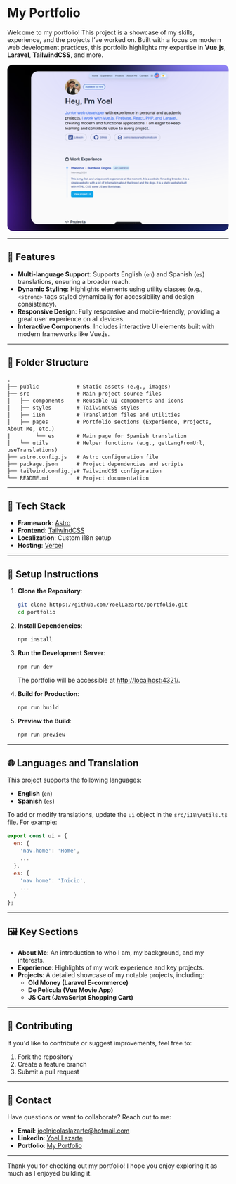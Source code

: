 # My Portfolio

Welcome to my portfolio! This project is a showcase of my skills, experience, and the projects I’ve worked on. Built with a focus on modern web development practices, this portfolio highlights my expertise in **Vue.js**, **Laravel**, **TailwindCSS**, and more.

<p align="center">
  <img src="public/preview.png" alt="Portfolio Preview" style="border-radius: 12px;">
</p>

---

## 🌟 Features

- **Multi-language Support**: Supports English (`en`) and Spanish (`es`) translations, ensuring a broader reach.
- **Dynamic Styling**: Highlights elements using utility classes (e.g., `<strong>` tags styled dynamically for accessibility and design consistency).
- **Responsive Design**: Fully responsive and mobile-friendly, providing a great user experience on all devices.
- **Interactive Components**: Includes interactive UI elements built with modern frameworks like Vue.js.

---

## 📂 Folder Structure

```
.
├── public            # Static assets (e.g., images)
├── src               # Main project source files
│   ├── components    # Reusable UI components and icons
│   ├── styles        # TailwindCSS styles
│   ├── i18n          # Translation files and utilities
│   ├── pages         # Portfolio sections (Experience, Projects, About Me, etc.)
|        └── es       # Main page for Spanish translation
│   └── utils         # Helper functions (e.g., getLangFromUrl, useTranslations)
├── astro.config.js   # Astro configuration file
├── package.json      # Project dependencies and scripts
├── tailwind.config.js# TailwindCSS configuration
└── README.md         # Project documentation
```

---

## 🚀 Tech Stack

- **Framework**: [Astro](https://astro.build/)
- **Frontend**: [TailwindCSS](https://tailwindcss.com/)
- **Localization**: Custom i18n setup
- **Hosting**: [Vercel](https://www.vercel.com/) 

---

## 📄 Setup Instructions

1. **Clone the Repository**:

   ```bash
   git clone https://github.com/YoelLazarte/portfolio.git
   cd portfolio
   ```

2. **Install Dependencies**:

   ```bash
   npm install
   ```

3. **Run the Development Server**:

   ```bash
   npm run dev
   ```

   The portfolio will be accessible at [http://localhost:4321/](http://localhost:4321/).

4. **Build for Production**:

   ```bash
   npm run build
   ```

5. **Preview the Build**:

   ```bash
   npm run preview
   ```

---

## 🌐 Languages and Translation

This project supports the following languages:

- **English** (`en`)
- **Spanish** (`es`)

To add or modify translations, update the `ui` object in the `src/i18n/utils.ts` file. For example:

```javascript
export const ui = {
  en: {
    'nav.home': 'Home',
    ...
  },
  es: {
    'nav.home': 'Inicio',
    ...
  }
};
```

---

## 🖼️ Key Sections

- **About Me**: An introduction to who I am, my background, and my interests.
- **Experience**: Highlights of my work experience and key projects.
- **Projects**: A detailed showcase of my notable projects, including:
  - **Old Money (Laravel E-commerce)**
  - **De Película (Vue Movie App)**
  - **JS Cart (JavaScript Shopping Cart)**

---

## 🤝 Contributing

If you'd like to contribute or suggest improvements, feel free to:

1. Fork the repository
2. Create a feature branch
3. Submit a pull request

---

## 📧 Contact

Have questions or want to collaborate? Reach out to me:

- **Email**: joelnicolaslazarte@hotmail.com
- **LinkedIn**: [Yoel Lazarte](https://www.linkedin.com/in/yoel-lazarte/)
- **Portfolio**: [My Portfolio]("https://yoelnicolaslazarte.vercel.app/")

---

Thank you for checking out my portfolio! I hope you enjoy exploring it as much as I enjoyed building it.
